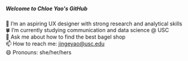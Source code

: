 ##### Welcome to Chloe Yao's GitHub

💼 I’m an aspiring UX designer with strong research and analytical skills  
🍀 I’m currently studying communication and data science @ USC  
💬 Ask me about how to find the best bagel shop  
📫 How to reach me: jingeyao@usc.edu  
😄 Pronouns: she/her/hers  
